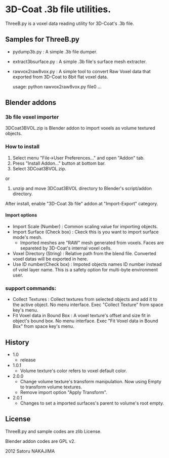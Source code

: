 # 3D-Coat .3b file utilities.

ThreeB.py is a voxel data reading utility for 3D-Coat's .3b file.

## Samples for ThreeB.py
* pydump3b.py : A simple .3b file dumper.
* extract3bsurface.py : A simple .3b file's surface mesh extracter.
* rawvox2raw8vox.py : A simple tool to convert Raw Voxel data that exported from 3D-Coat to 8bit flat voxel data.
   
   usage: python rawvox2raw8vox.py file0 ...

## Blender addons
### 3b file voxel importer

3DCoat3BVOL.zip is Blender addon to import voxels as volume textured objects.

### How to install

1. Select menu "File->User Preferences..." and open "Addon" tab.
2. Press "Install Addon..." button at bottom bar.
3. Select 3DCoat3BVOL.zip.

or

1. unzip and move 3DCoat3BVOL directory to Blender's script/addon directory.

After install, enable "3D-Coat 3b file" addon at "Import-Export" category.

#### Import options
* Import Scale (Number) : Common scaling value for importing objects.
* Import Surface (Check box) : Ckeck this is you want to import surface mode's mesh.
  - Imported meshes are "RAW" mesh generated from voxels.
    Faces are separeted by 3D-Coat's internal voxel cells.
* Voxel Directory (String) : Relative path from the blend file. Converted voxel datas will be exported in here.
* Use ID number(Check box) : Impoted objects names ID number instead of volel layer name. This is a safety option for multi-byte environment user.

### support commands:
- Collect Textures : Collect textures from selected objects and add it to the active object. No menu interface. Exec "Collect Texture" from space key's menu.
- Fit Voxel data in Bound Box : A voxel texture's offset and size fit in object's bound box. No menu interface. Exec "Fit Voxel data in Bound Box" from space key's menu.

## History

* 1.0
  - release
* 1.0.1
  - Volume texture's color refers to voxel default color.
* 2.0.0
  - Change volume texture's transform manipulation. Now using Empty to transform volume textures.
  - Remove import option "Apply Transform".
* 2.0.1
  - Changes to set a imported surfaces's parent to volume's root empty.

## License

ThreeB.py and sample codes are zlib License.

Blender addon codes are GPL v2.

2012 Satoru NAKAJIMA